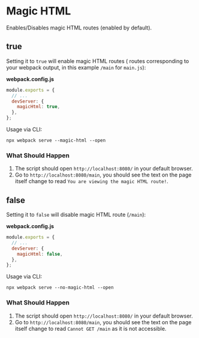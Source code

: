 # Magic HTML

Enables/Disables magic HTML routes (enabled by default).

## true

Setting it to `true` will enable magic HTML routes ( routes corresponding to your webpack output, in this example `/main` for `main.js`):

**webpack.config.js**

```js
module.exports = {
  // ...
  devServer: {
    magicHtml: true,
  },
};
```

Usage via CLI:

```console
npx webpack serve --magic-html --open
```

### What Should Happen

1. The script should open `http://localhost:8080/` in your default browser.
2. Go to `http://localhost:8080/main`, you should see the text on the page itself change to read `You are viewing the magic HTML route!`.

## false

Setting it to `false` will disable magic HTML route (`/main`):

**webpack.config.js**

```js
module.exports = {
  // ...
  devServer: {
    magicHtml: false,
  },
};
```

Usage via CLI:

```console
npx webpack serve --no-magic-html --open
```

### What Should Happen

1. The script should open `http://localhost:8080/` in your default browser.
2. Go to `http://localhost:8080/main`, you should see the text on the page itself change to read `Cannot GET /main` as it is not accessible.
